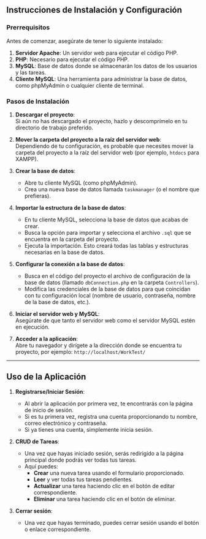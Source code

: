 ## Instrucciones de Instalación y Configuración

### Prerrequisitos

Antes de comenzar, asegúrate de tener lo siguiente instalado:

1. **Servidor Apache**: Un servidor web para ejecutar el código PHP.
2. **PHP**: Necesario para ejecutar el código PHP.
3. **MySQL**: Base de datos donde se almacenarán los datos de los usuarios y las tareas.
4. **Cliente MySQL**: Una herramienta para administrar la base de datos, como phpMyAdmin o cualquier cliente de terminal.

### Pasos de Instalación

1. **Descargar el proyecto**:  
   Si aún no has descargado el proyecto, hazlo y descomprímelo en tu directorio de trabajo preferido.

2. **Mover la carpeta del proyecto a la raíz del servidor web**:  
   Dependiendo de tu configuración, es probable que necesites mover la carpeta del proyecto a la raíz del servidor web (por ejemplo, `htdocs` para XAMPP).

3. **Crear la base de datos**:
   - Abre tu cliente MySQL (como phpMyAdmin).
   - Crea una nueva base de datos llamada `taskmanager` (o el nombre que prefieras).

4. **Importar la estructura de la base de datos**:
   - En tu cliente MySQL, selecciona la base de datos que acabas de crear.
   - Busca la opción para importar y selecciona el archivo `.sql` que se encuentra en la carpeta del proyecto.
   - Ejecuta la importación. Esto creará todas las tablas y estructuras necesarias en la base de datos.

5. **Configurar la conexión a la base de datos**:
   - Busca en el código del proyecto el archivo de configuración de la base de datos (llamado `dbConnection.php` en la carpeta `Controllers`).
   - Modifica las credenciales de la base de datos para que coincidan con tu configuración local (nombre de usuario, contraseña, nombre de la base de datos, etc.).

6. **Iniciar el servidor web y MySQL**:  
   Asegúrate de que tanto el servidor web como el servidor MySQL estén en ejecución.

7. **Acceder a la aplicación**:  
   Abre tu navegador y dirígete a la dirección donde se encuentra tu proyecto, por ejemplo: `http://localhost/WorkTest/`

---

## Uso de la Aplicación

1. **Registrarse/Iniciar Sesión**:
   - Al abrir la aplicación por primera vez, te encontrarás con la página de inicio de sesión.
   - Si es tu primera vez, registra una cuenta proporcionando tu nombre, correo electrónico y contraseña.
   - Si ya tienes una cuenta, simplemente inicia sesión.

2. **CRUD de Tareas**:
   - Una vez que hayas iniciado sesión, serás redirigido a la página principal donde podrás ver todas tus tareas.
   - Aquí puedes:
     - **Crear** una nueva tarea usando el formulario proporcionado.
     - **Leer** y ver todas tus tareas pendientes.
     - **Actualizar** una tarea haciendo clic en el botón de editar correspondiente.
     - **Eliminar** una tarea haciendo clic en el botón de eliminar.

3. **Cerrar sesión**:
   - Una vez que hayas terminado, puedes cerrar sesión usando el botón o enlace correspondiente.
